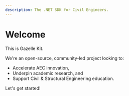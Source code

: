 ```yaml
---
description: The .NET SDK for Civil Engineers.
---
```


# Welcome

This is Gazelle Kit.

We're an open-source, community-led project looking to: 

- Accelerate AEC innovation, 
- Underpin academic research, and 
- Support Civil & Structural Engineering education. 

Let's get started!
